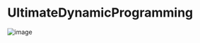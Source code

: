# UltimateDynamicProgramming
![image](https://user-images.githubusercontent.com/64374947/135755820-a5ea8517-2a16-4b49-a42e-53f9aaa59f51.png)

